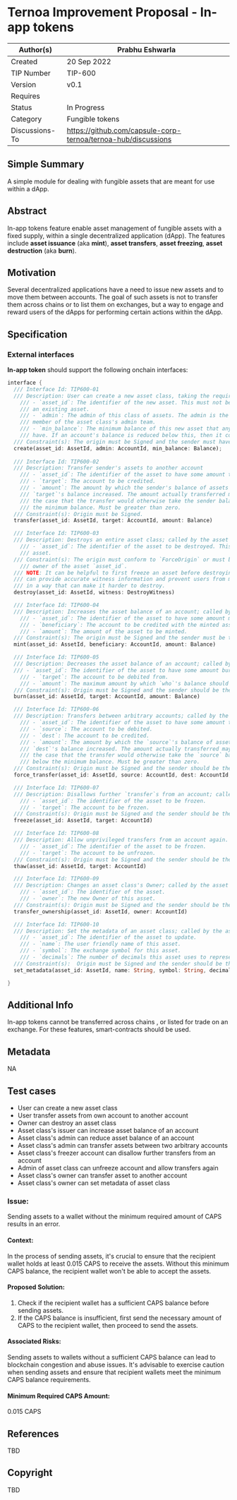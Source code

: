 # Ternoa Improvement Proposal - __In-app tokens__

| Author(s)      | Prabhu Eshwarla |
| ----------- | ----------- |
| Created   | 20 Sep 2022       |
| TIP Number   | TIP-600       |
| Version   | v0.1       |
| Requires   |       |
| Status | In Progress       |
| Category   | Fungible tokens       |
| Discussions-To   | https://github.com/capsule-corp-ternoa/ternoa-hub/discussions     |


## Simple Summary

A simple module for dealing with fungible assets that are meant for use within a dApp. 

## Abstract

In-app tokens feature enable asset management of fungible assets with a fixed supply, within a single decentralized application (dApp). The features include __asset issuance__ (aka __mint__), __asset transfers__, __asset freezing__, __asset destruction__ (aka __burn__). 

## Motivation

Several decentralized applications have a need to issue new assets and to move them between accounts. The goal of such assets is not to transfer them across chains or to list them on exchanges, but a way to engage and reward users of the dApps for performing certain actions within the dApp.  

## Specification

### External interfaces

__In-app token__ should support the following onchain interfaces:
``` rust
interface {
  /// Interface Id: TIP600-01
  /// Description: User can create a new asset class, taking the required deposit
	/// - `asset_id`: The identifier of the new asset. This must not be currently in use to identify
	/// an existing asset.
	/// - `admin`: The admin of this class of assets. The admin is the initial address of each
	/// member of the asset class's admin team.
	/// - `min_balance`: The minimum balance of this new asset that any single account must
	/// have. If an account's balance is reduced below this, then it collapses to zero.  
  /// Constraint(s): The origin must be Signed and the sender must have sufficient funds free.
  create(asset_id: AssetId, admin: AccountId, min_balance: Balance);
  
  /// Interface Id: TIP600-02
  /// Description: Transfer sender's assets to another account
	/// - `asset_id`: The identifier of the asset to have some amount transferred.
	/// - `target`: The account to be credited.
	/// - `amount`: The amount by which the sender's balance of assets should be reduced and
	/// `target`'s balance increased. The amount actually transferred may be slightly greater in
	/// the case that the transfer would otherwise take the sender balance above zero but below
	/// the minimum balance. Must be greater than zero.  
  /// Constraint(s): Origin must be Signed.
  transfer(asset_id: AssetId, target: AccountId, amount: Balance)

  /// Interface Id: TIP600-03
  /// Description: Destroys an entire asset class; called by the asset class's Owner
    /// - `asset_id`: The identifier of the asset to be destroyed. This must identify an existing
	/// asset.  
  /// Constraint(s): The origin must conform to `ForceOrigin` or must be Signed and the sender must be the
    /// owner of the asset `asset_id`.
  /// NOTE: It can be helpful to first freeze an asset before destroying it so that you
  /// can provide accurate witness information and prevent users from manipulating state
  /// in a way that can make it harder to destroy.
  destroy(asset_id: AssetId, witness: DestroyWitness)

  /// Interface Id: TIP600-04
  /// Description: Increases the asset balance of an account; called by the asset class's Issuer.
	/// - `asset_id`: The identifier of the asset to have some amount minted.
	/// - `beneficiary`: The account to be credited with the minted assets.
	/// - `amount`: The amount of the asset to be minted.  
  /// Constraint(s): The origin must be Signed and the sender must be the Issuer of the asset `id`.
  mint(asset_id: AssetId, beneficiary: AccountId, amount: Balance)

  /// Interface Id: TIP600-05
  /// Description: Decreases the asset balance of an account; called by the asset class's Admin
  /// - `asset_id`: The identifier of the asset to have some amount burned.
	/// - `target`: The account to be debited from.
	/// - `amount`: The maximum amount by which `who`'s balance should be reduced.
  /// Constraint(s): Origin must be Signed and the sender should be the Manager of the asset `id`.
  burn(asset_id: AssetId, target: AccountId, amount: Balance)  

  /// Interface Id: TIP600-06
  /// Description: Transfers between arbitrary accounts; called by the asset class's Admin.
	/// - `asset_id`: The identifier of the asset to have some amount transferred.
	/// - `source`: The account to be debited.
	/// - `dest`: The account to be credited.
	/// - `amount`: The amount by which the `source`'s balance of assets should be reduced and
	/// `dest`'s balance increased. The amount actually transferred may be slightly greater in
	/// the case that the transfer would otherwise take the `source` balance above zero but
	/// below the minimum balance. Must be greater than zero.  
  /// Constraint(s): Origin must be Signed and the sender should be the Admin of the asset `id`.
  force_transfer(asset_id: AssetId, source: AccountId, dest: AccountId, amount: Balance)  

  /// Interface Id: TIP600-07
  /// Description: Disallows further `transfer`s from an account; called by the asset class's Freezer account.
	/// - `asset_id`: The identifier of the asset to be frozen.
	/// - `target`: The account to be frozen.  
  /// Constraint(s): Origin must be Signed and the sender should be the Freezer of the asset `id`.
  freeze(asset_id: AssetId, target: AccountId)  

  /// Interface Id: TIP600-08
  /// Description: Allow unprivileged transfers from an account again.
	/// - `asset_id`: The identifier of the asset to be frozen.
	/// - `target`: The account to be unfrozen.  
  /// Constraint(s): Origin must be Signed and the sender should be the Admin of the asset `id`.
  thaw(asset_id: AssetId, target: AccountId)  

  /// Interface Id: TIP600-09
  /// Description: Changes an asset class's Owner; called by the asset class's Owner.
	/// - `asset_id`: The identifier of the asset.
	/// - `owner`: The new Owner of this asset.  
  /// Constraint(s): Origin must be Signed and the sender should be the Owner of the asset `id`.
  transfer_ownership(asset_id: AssetId, owner: AccountId)  

  /// Interface Id: TIP600-10
  /// Description: Set the metadata of an asset class; called by the asset class's Owner.
	/// - `asset_id`: The identifier of the asset to update.
	/// - `name`: The user friendly name of this asset.
	/// - `symbol`: The exchange symbol for this asset.
	/// - `decimals`: The number of decimals this asset uses to represent one unit.  
  /// Constraint(s):  Origin must be Signed and the sender should be the Owner of the asset `id`.
  set_metadata(asset_id: AssetId, name: String, symbol: String, decimals: u8)  

}

```

## Additional Info

In-app tokens cannot be transferred across chains , or listed for trade on an exchange. For these features, smart-contracts should be used.

## Metadata

NA

## Test cases

* User can create a new asset class
* User transfer assets from own account to another account
* Owner can destroy an asset class
* Asset class's issuer can increase asset balance of an account
* Asset class's admin can reduce asset balance of an account
* Asset class's admin can transfer assets between two arbitrary accounts
* Asset class's freezer account can disallow further transfers from an account
* Admin of asset class can unfreeze account and allow transfers again
* Asset class's owner can transfer asset to another account
* Asset class's owner can set metadata of asset class

### Issue:
Sending assets to a wallet without the minimum required amount of CAPS results in an error.

#### Context:
In the process of sending assets, it's crucial to ensure that the recipient wallet holds at least 0.015 CAPS to receive the assets. Without this minimum CAPS balance, the recipient wallet won't be able to accept the assets.

#### Proposed Solution:
1. Check if the recipient wallet has a sufficient CAPS balance before sending assets.
2. If the CAPS balance is insufficient, first send the necessary amount of CAPS to the recipient wallet, then proceed to send the assets.

#### Associated Risks:
Sending assets to wallets without a sufficient CAPS balance can lead to blockchain congestion and abuse issues. It's advisable to exercise caution when sending assets and ensure that recipient wallets meet the minimum CAPS balance requirements.

#### Minimum Required CAPS Amount:
0.015 CAPS
 
## References
TBD

## Copyright
TBD
